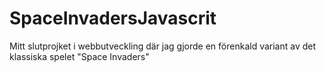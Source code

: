 # SpaceInvadersJavascrit
Mitt slutprojket i webbutveckling där jag gjorde en förenkald variant av det klassiska spelet "Space Invaders"
